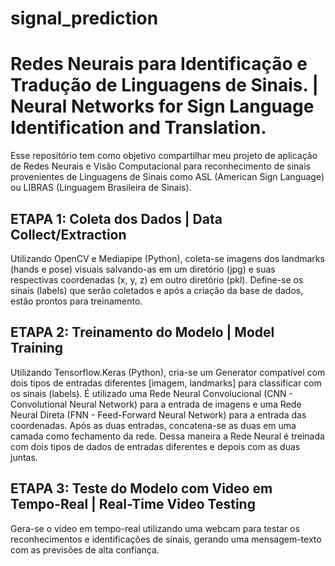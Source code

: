 # signal_prediction
#  **Redes Neurais para Identificação e Tradução de Linguagens de Sinais. | Neural Networks for Sign Language Identification and Translation.**

Esse repositório tem como objetivo compartilhar meu projeto de aplicação de Redes Neurais e Visão Computacional para reconhecimento de sinais provenientes de Linguagens de Sinais como ASL (American Sign Language) ou LIBRAS (Linguagem Brasileira de Sinais).

**ETAPA 1: Coleta dos Dados | Data Collect/Extraction**
---
Utilizando OpenCV e Mediapipe (Python), coleta-se imagens dos landmarks (hands e pose) visuais salvando-as em um diretório (jpg) e suas respectivas coordenadas (x, y, z) em outro diretório (pkl). Define-se os sinais (labels) que serão coletados e após a criação da base de dados, estão prontos para treinamento.

**ETAPA 2: Treinamento do Modelo | Model Training**
---
Utilizando Tensorflow.Keras (Python), cria-se um Generator compatível com dois tipos de entradas diferentes [imagem, landmarks] para classificar com os sinais (labels). É utilizado uma Rede Neural Convolucional (CNN - Convolutional Neural Network) para a entrada de imagens e uma Rede Neural Direta (FNN - Feed-Forward Neural Network) para a entrada das coordenadas. Após as duas entradas, concatena-se as duas em uma camada como fechamento da rede. Dessa maneira a Rede Neural é treinada com dois tipos de dados de entradas diferentes e depois com as duas juntas.

**ETAPA 3: Teste do Modelo com Video em Tempo-Real | Real-Time Video Testing**
---
Gera-se o vídeo em tempo-real utilizando uma webcam para testar os reconhecimentos e identificações de sinais, gerando uma mensagem-texto com as previsões de alta confiança.

